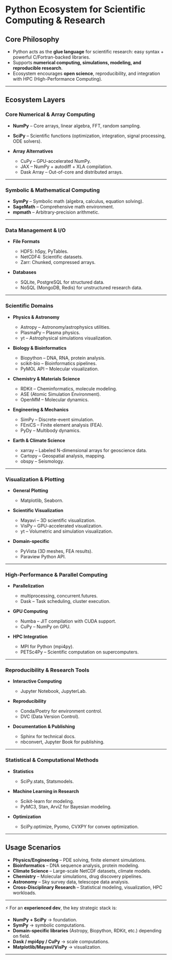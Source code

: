 # Python Ecosystem for Scientific Computing & Research

## Core Philosophy

* Python acts as the **glue language** for scientific research: easy syntax + powerful C/Fortran-backed libraries.
* Supports **numerical computing, simulations, modeling, and reproducible research**.
* Ecosystem encourages **open science**, reproducibility, and integration with HPC (High-Performance Computing).

---

## Ecosystem Layers

### Core Numerical & Array Computing

* **NumPy** – Core arrays, linear algebra, FFT, random sampling.
* **SciPy** – Scientific functions (optimization, integration, signal processing, ODE solvers).
* **Array Alternatives**

  * CuPy – GPU-accelerated NumPy.
  * JAX – NumPy + autodiff + XLA compilation.
  * Dask Array – Out-of-core and distributed arrays.

---

### Symbolic & Mathematical Computing

* **SymPy** – Symbolic math (algebra, calculus, equation solving).
* **SageMath** – Comprehensive math environment.
* **mpmath** – Arbitrary-precision arithmetic.

---

### Data Management & I/O

* **File Formats**

  * HDF5: h5py, PyTables.
  * NetCDF4: Scientific datasets.
  * Zarr: Chunked, compressed arrays.
* **Databases**

  * SQLite, PostgreSQL for structured data.
  * NoSQL (MongoDB, Redis) for unstructured research data.

---

### Scientific Domains

* **Physics & Astronomy**

  * Astropy – Astronomy/astrophysics utilities.
  * PlasmaPy – Plasma physics.
  * yt – Astrophysical simulations visualization.

* **Biology & Bioinformatics**

  * Biopython – DNA, RNA, protein analysis.
  * scikit-bio – Bioinformatics pipelines.
  * PyMOL API – Molecular visualization.

* **Chemistry & Materials Science**

  * RDKit – Cheminformatics, molecule modeling.
  * ASE (Atomic Simulation Environment).
  * OpenMM – Molecular dynamics.

* **Engineering & Mechanics**

  * SimPy – Discrete-event simulation.
  * FEniCS – Finite element analysis (FEA).
  * PyDy – Multibody dynamics.

* **Earth & Climate Science**

  * xarray – Labeled N-dimensional arrays for geoscience data.
  * Cartopy – Geospatial analysis, mapping.
  * obspy – Seismology.

---

### Visualization & Plotting

* **General Plotting**

  * Matplotlib, Seaborn.
* **Scientific Visualization**

  * Mayavi – 3D scientific visualization.
  * VisPy – GPU-accelerated visualization.
  * yt – Volumetric and simulation visualization.
* **Domain-specific**

  * PyVista (3D meshes, FEA results).
  * Paraview Python API.

---

### High-Performance & Parallel Computing

* **Parallelization**

  * multiprocessing, concurrent.futures.
  * Dask – Task scheduling, cluster execution.
* **GPU Computing**

  * Numba – JIT compilation with CUDA support.
  * CuPy – NumPy on GPU.
* **HPC Integration**

  * MPI for Python (mpi4py).
  * PETSc4Py – Scientific computation on supercomputers.

---

### Reproducibility & Research Tools

* **Interactive Computing**

  * Jupyter Notebook, JupyterLab.
* **Reproducibility**

  * Conda/Poetry for environment control.
  * DVC (Data Version Control).
* **Documentation & Publishing**

  * Sphinx for technical docs.
  * nbconvert, Jupyter Book for publishing.

---

### Statistical & Computational Methods

* **Statistics**

  * SciPy.stats, Statsmodels.
* **Machine Learning in Research**

  * Scikit-learn for modeling.
  * PyMC3, Stan, ArviZ for Bayesian modeling.
* **Optimization**

  * SciPy.optimize, Pyomo, CVXPY for convex optimization.

---

## Usage Scenarios

* **Physics/Engineering** – PDE solving, finite element simulations.
* **Bioinformatics** – DNA sequence analysis, protein modeling.
* **Climate Science** – Large-scale NetCDF datasets, climate models.
* **Chemistry** – Molecular simulations, drug discovery pipelines.
* **Astronomy** – Sky survey data, telescope data analysis.
* **Cross-Disciplinary Research** – Statistical modeling, visualization, HPC workloads.

---

⚡ For an **experienced dev**, the key strategic stack is:

* **NumPy + SciPy** → foundation.
* **SymPy** → symbolic computations.
* **Domain-specific libraries** (Astropy, Biopython, RDKit, etc.) depending on field.
* **Dask / mpi4py / CuPy** → scale computations.
* **Matplotlib/Mayavi/VisPy** → visualization.

---
